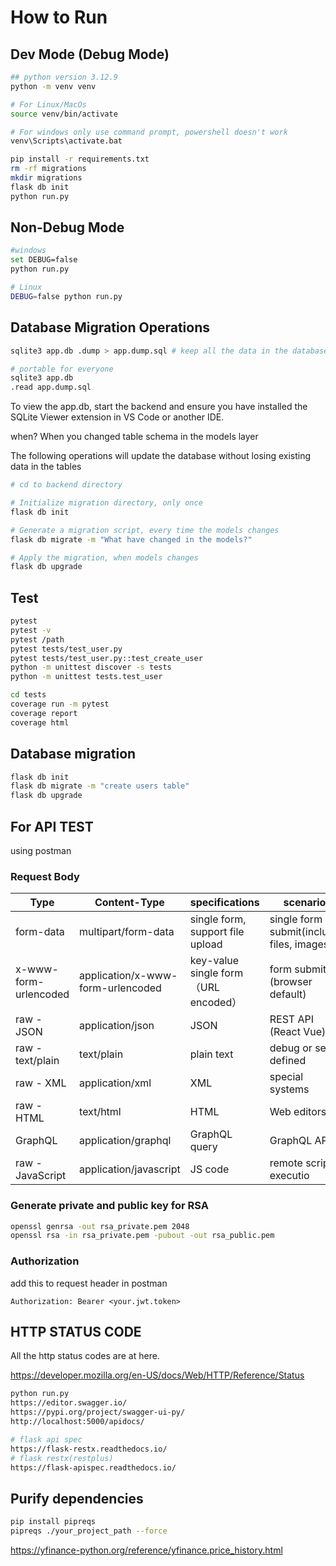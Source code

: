 # How to Run

## Dev Mode (Debug Mode)

```bash
## python version 3.12.9
python -m venv venv

# For Linux/MacOs
source venv/bin/activate

# For windows only use command prompt, powershell doesn't work
venv\Scripts\activate.bat

pip install -r requirements.txt
rm -rf migrations
mkdir migrations
flask db init
python run.py
```
## Non-Debug Mode

```bash
#windows
set DEBUG=false
python run.py

# Linux
DEBUG=false python run.py
```

## Database Migration Operations

```bash
sqlite3 app.db .dump > app.dump.sql # keep all the data in the database as a script file

# portable for everyone
sqlite3 app.db
.read app.dump.sql
```

To view the app.db, start the backend and ensure you have installed the SQLite Viewer extension in VS Code or another IDE.

when? When you changed table schema in the models layer

The following operations will update the database without losing existing data in the tables

```bash
# cd to backend directory

# Initialize migration directory, only once
flask db init

# Generate a migration script, every time the models changes
flask db migrate -m "What have changed in the models?"

# Apply the migration, when models changes
flask db upgrade
```



## Test

```bash
pytest
pytest -v
pytest /path
pytest tests/test_user.py
pytest tests/test_user.py::test_create_user
python -m unittest discover -s tests
python -m unittest tests.test_user

cd tests
coverage run -m pytest
coverage report
coverage html
```

## Database migration

```bash
flask db init
flask db migrate -m "create users table"
flask db upgrade
```

## For API TEST

using postman

### Request Body

| Type | Content-Type | specifications | scenarios |
|--------|----------------|------------------|---------|
| form-data | multipart/form-data | single form, support file upload | single form submit(includes files, images) |
| x-www-form-urlencoded | application/x-www-form-urlencoded | key-value single form（URL encoded） | form submit (browser default) |
| raw - JSON | application/json | JSON | REST API (React Vue) |
| raw - text/plain | text/plain | plain text | debug or self-defined |
| raw - XML | application/xml | XML | special systems |
| raw - HTML | text/html | HTML | Web editors |
| GraphQL | application/graphql | GraphQL query | GraphQL API |
| raw - JavaScript | application/javascript | JS code | remote script executio |

### Generate private and public key for RSA

```bash
openssl genrsa -out rsa_private.pem 2048
openssl rsa -in rsa_private.pem -pubout -out rsa_public.pem
```

### Authorization

add this to request header in postman

`Authorization: Bearer <your.jwt.token>`

## HTTP STATUS CODE

All the http status codes are at here.

https://developer.mozilla.org/en-US/docs/Web/HTTP/Reference/Status


```bash
python run.py
https://editor.swagger.io/
https://pypi.org/project/swagger-ui-py/
http://localhost:5000/apidocs/

# flask api spec
https://flask-restx.readthedocs.io/
# flask restx(restplus)
https://flask-apispec.readthedocs.io/
```

## Purify dependencies

```bash
pip install pipreqs
pipreqs ./your_project_path --force
```

https://yfinance-python.org/reference/yfinance.price_history.html